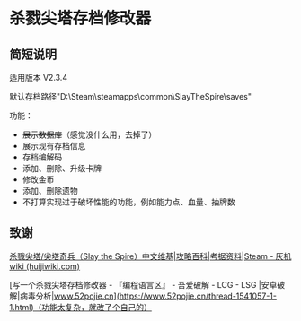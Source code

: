 # 杀戮尖塔存档修改器

## 简短说明

适用版本 V2.3.4

默认存档路径"D:\Steam\steamapps\common\SlayTheSpire\saves"

功能：

- ~~展示数据库~~（感觉没什么用，去掉了）
- 展示现有存档信息
- 存档编解码
- 添加、删除、升级卡牌
- 修改金币
- 添加、删除遗物
- 不打算实现过于破坏性能的功能，例如能力点、血量、抽牌数

## 致谢

[杀戮尖塔/尖塔奇兵（Slay the Spire）中文维基|攻略百科|考据资料|Steam - 灰机 wiki (huijiwiki.com)](https://sts.huijiwiki.com/wiki/首页)

[写一个杀戮尖塔存档修改器 - 『编程语言区』 - 吾爱破解 - LCG - LSG |安卓破解|病毒分析|www.52pojie.cn](https://www.52pojie.cn/thread-1541057-1-1.html)（功能太复杂，就改了个自己的）
